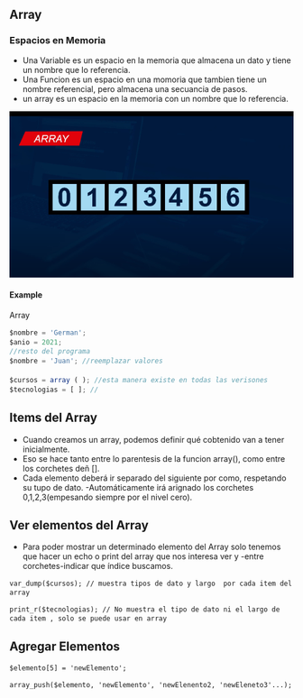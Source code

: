 ## Array
### Espacios en Memoria

- Una Variable es un espacio en la memoria que almacena un dato y tiene un nombre que lo referencia.
- Una Funcion es un espacio en una momoria que tambien tiene un nombre referencial, pero almacena una secuancia de pasos.
- un array es un espacio en la memoria con un nombre que lo referencia.

![php](./images/array.png)


<!--It's preferable to install it globally through [`npm`](https://www.npmjs.com/package/git-release-notes)-->

<!--    npm install -g git-release-notes -->

<!--It's also possible to use `git-release-notes` as a node module. Check the usage on [usage as a module](#Usage_as_a_module)-->


#### Example

Array

```js
$nombre = 'German';
$anio = 2021;
//resto del programa
$nombre = 'Juan'; //reemplazar valores

$cursos = array ( ); //esta manera existe en todas las verisones
$tecnologias = [ ]; // 
```

## Items del Array

- Cuando creamos un array, podemos definir qué cobtenido van a tener inicialmente.
- Eso se hace tanto entre lo parentesis de la funcion array(), como entre los corchetes deñ [].
- Cada elemento deberá ir separado del siguiente por como, respetando su tupo de dato.
-Automáticamente irá arignado los corchetes 0,1,2,3(empesando siempre por el nivel cero).

## Ver elementos del Array

- Para poder mostrar un determinado elemento del Array solo tenemos que hacer un echo o print del array que nos interesa ver y -entre corchetes-indicar que índice buscamos.

```
var_dump($cursos); // muestra tipos de dato y largo  por cada item del array
```
```
print_r($tecnologias); // No muestra el tipo de dato ni el largo de cada item , solo se puede usar en array
```

## Agregar Elementos
    
```
$elemento[5] = 'newElemento';
```

```
array_push($elemento, 'newElemento', 'newElenento2, 'newEleneto3'...);
```






